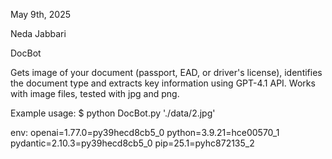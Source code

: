 May 9th, 2025

Neda Jabbari



DocBot 

Gets image of your document (passport, EAD, or driver's license), identifies the document type and extracts key information using GPT-4.1 API. Works with image files, tested with jpg and png. 

Example usage: $ python DocBot.py './data/2.jpg'



env:
openai=1.77.0=py39hecd8cb5_0
python=3.9.21=hce00570_1
pydantic=2.10.3=py39hecd8cb5_0
pip=25.1=pyhc872135_2